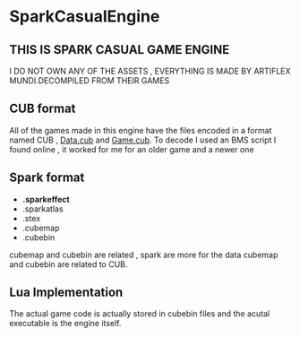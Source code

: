 # SparkCasualEngine
## THIS IS SPARK CASUAL GAME ENGINE 
I DO NOT OWN ANY OF THE ASSETS , EVERYTHING IS MADE BY ARTIFLEX MUNDI.DECOMPILED FROM THEIR GAMES

## CUB format 
All of the games made in this engine have the files encoded in a format named CUB , <ins>Data.cub</ins> and <ins>Game.cub</ins>.
To decode I used an BMS script I found online , it worked for me for an older game and a newer one

## Spark format
<ul>
  <li><b>.sparkeffect</b></li>
  <li>.sparkatlas</li>
  <li>.stex</li>
  <li>.cubemap</li>
  <li>.cubebin</li>
</ul>

cubemap and cubebin are related , spark are more for the data
cubemap and cubebin are related to CUB.

## Lua Implementation 
The actual game code is actually stored in cubebin files and the acutal executable is the engine itself.
